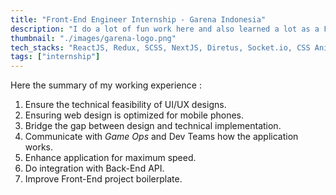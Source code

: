 ```yaml
---
title: "Front-End Engineer Internship - Garena Indonesia"
description: "I do a lot of fun work here and also learned a lot as a Front-End Engineer"
thumbnail: "./images/garena-logo.png"
tech_stacks: "ReactJS, Redux, SCSS, NextJS, Diretus, Socket.io, CSS Animation"
tags: ["internship"]
---
```


Here the summary of my working experience :

1. Ensure the technical feasibility of UI/UX designs.
2. Ensuring web design is optimized for mobile phones.
3. Bridge the gap between design and technical implementation.
4. Communicate with _Game Ops_ and Dev Teams how the application works.
5. Enhance application for maximum speed.
6. Do integration with Back-End API.
7. Improve Front-End project boilerplate.
